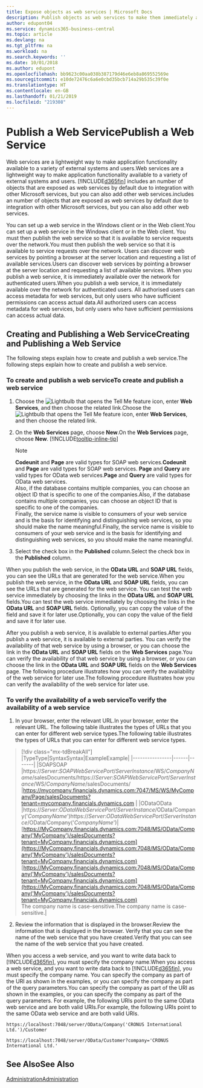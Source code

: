```yaml
---
title: Expose objects as web services | Microsoft Docs
description: Publish objects as web services to make them immediately available on the network.
author: edupont04
ms.service: dynamics365-business-central
ms.topic: article
ms.devlang: na
ms.tgt_pltfrm: na
ms.workload: na
ms.search.keywords: ''
ms.date: 10/01/2018
ms.author: edupont
ms.openlocfilehash: bb9623c00aa038b387179d46e6eb8a869552569e
ms.sourcegitcommit: e10de72476c6a6e0cbd35bcb714a29b535c39f0e
ms.translationtype: HT
ms.contentlocale: en-GB
ms.lasthandoff: 01/21/2019
ms.locfileid: "219308"
---
```

# <a name="publish-a-web-service"></a><span data-ttu-id="02209-103">Publish a Web Service</span><span class="sxs-lookup"><span data-stu-id="02209-103">Publish a Web Service</span></span>

<span data-ttu-id="02209-104">Web services are a lightweight way to make application functionality available to a variety of external systems and users.</span><span class="sxs-lookup"><span data-stu-id="02209-104">Web services are a lightweight way to make application functionality available to a variety of external systems and users.</span></span> [!INCLUDE[d365fin](includes/d365fin_md.md)] <span data-ttu-id="02209-105">includes an number of objects that are exposed as web services by default due to integration with other Microsoft services, but you can also add other web services.</span><span class="sxs-lookup"><span data-stu-id="02209-105">includes an number of objects that are exposed as web services by default due to integration with other Microsoft services, but you can also add other web services.</span></span>  

<span data-ttu-id="02209-106">You can set up a web service in the Windows client or in the Web client.</span><span class="sxs-lookup"><span data-stu-id="02209-106">You can set up a web service in the Windows client or in the Web client.</span></span> <span data-ttu-id="02209-107">You must then publish the web service so that it is available to service requests over the network.</span><span class="sxs-lookup"><span data-stu-id="02209-107">You must then publish the web service so that it is available to service requests over the network.</span></span> <span data-ttu-id="02209-108">Users can discover web services by pointing a browser at the server location and requesting a list of available services.</span><span class="sxs-lookup"><span data-stu-id="02209-108">Users can discover web services by pointing a browser at the server location and requesting a list of available services.</span></span> <span data-ttu-id="02209-109">When you publish a web service, it is immediately available over the network for authenticated users.</span><span class="sxs-lookup"><span data-stu-id="02209-109">When you publish a web service, it is immediately available over the network for authenticated users.</span></span> <span data-ttu-id="02209-110">All authorised users can access metadata for web services, but only users who have sufficient permissions can access actual data.</span><span class="sxs-lookup"><span data-stu-id="02209-110">All authorized users can access metadata for web services, but only users who have sufficient permissions can access actual data.</span></span>

## <a name="creating-and-publishing-a-web-service"></a><span data-ttu-id="02209-111">Creating and Publishing a Web Service</span><span class="sxs-lookup"><span data-stu-id="02209-111">Creating and Publishing a Web Service</span></span>  
<span data-ttu-id="02209-112">The following steps explain how to create and publish a web service.</span><span class="sxs-lookup"><span data-stu-id="02209-112">The following steps explain how to create and publish a web service.</span></span>  

### <a name="to-create-and-publish-a-web-service"></a><span data-ttu-id="02209-113">To create and publish a web service</span><span class="sxs-lookup"><span data-stu-id="02209-113">To create and publish a web service</span></span>  

1.  <span data-ttu-id="02209-114">Choose the ![Lightbulb that opens the Tell Me feature](media/ui-search/search_small.png "Tell me what you want to do") icon, enter **Web Services**, and then choose the related link.</span><span class="sxs-lookup"><span data-stu-id="02209-114">Choose the ![Lightbulb that opens the Tell Me feature](media/ui-search/search_small.png "Tell me what you want to do") icon, enter **Web Services**, and then choose the related link.</span></span>  
2.  <span data-ttu-id="02209-115">On the **Web Services** page, choose **New**.</span><span class="sxs-lookup"><span data-stu-id="02209-115">On the **Web Services** page, choose **New**.</span></span> [!INCLUDE[tooltip-inline-tip](includes/tooltip-inline-tip_md.md)]  

    > [!NOTE]  
    >  <span data-ttu-id="02209-116">**Codeunit** and **Page** are valid types for SOAP web services.</span><span class="sxs-lookup"><span data-stu-id="02209-116">**Codeunit** and **Page** are valid types for SOAP web services.</span></span> <span data-ttu-id="02209-117">**Page** and **Query** are valid types for OData web services.</span><span class="sxs-lookup"><span data-stu-id="02209-117">**Page** and **Query** are valid types for OData web services.</span></span>  
    <span data-ttu-id="02209-118">Also, if the database contains multiple companies, you can choose an object ID that is specific to one of the companies.</span><span class="sxs-lookup"><span data-stu-id="02209-118">Also, if the database contains multiple companies, you can choose an object ID that is specific to one of the companies.</span></span>  
    <span data-ttu-id="02209-119">Finally, the service name is visible to consumers of your web service and is the basis for identifying and distinguishing web services, so you should make the name meaningful.</span><span class="sxs-lookup"><span data-stu-id="02209-119">Finally, the service name is visible to consumers of your web service and is the basis for identifying and distinguishing web services, so you should make the name meaningful.</span></span>

3.  <span data-ttu-id="02209-120">Select the check box in the **Published** column.</span><span class="sxs-lookup"><span data-stu-id="02209-120">Select the check box in the **Published** column.</span></span>  

<span data-ttu-id="02209-121">When you publish the web service, in the **OData URL** and **SOAP URL** fields, you can see the URLs that are generated for the web service.</span><span class="sxs-lookup"><span data-stu-id="02209-121">When you publish the web service, in the **OData URL** and **SOAP URL** fields, you can see the URLs that are generated for the web service.</span></span> <span data-ttu-id="02209-122">You can test the web service immediately by choosing the links in the **OData URL** and **SOAP URL** fields.</span><span class="sxs-lookup"><span data-stu-id="02209-122">You can test the web service immediately by choosing the links in the **OData URL** and **SOAP URL** fields.</span></span> <span data-ttu-id="02209-123">Optionally, you can copy the value of the field and save it for later use.</span><span class="sxs-lookup"><span data-stu-id="02209-123">Optionally, you can copy the value of the field and save it for later use.</span></span>  

<span data-ttu-id="02209-124">After you publish a web service, it is available to external parties.</span><span class="sxs-lookup"><span data-stu-id="02209-124">After you publish a web service, it is available to external parties.</span></span> <span data-ttu-id="02209-125">You can verify the availability of that web service by using a browser, or you can choose the link in the **OData URL** and **SOAP URL** fields on the **Web Services** page.</span><span class="sxs-lookup"><span data-stu-id="02209-125">You can verify the availability of that web service by using a browser, or you can choose the link in the **OData URL** and **SOAP URL** fields on the **Web Services** page.</span></span> <span data-ttu-id="02209-126">The following procedure illustrates how you can verify the availability of the web service for later use.</span><span class="sxs-lookup"><span data-stu-id="02209-126">The following procedure illustrates how you can verify the availability of the web service for later use.</span></span>  

### <a name="to-verify-the-availability-of-a-web-service"></a><span data-ttu-id="02209-127">To verify the availability of a web service</span><span class="sxs-lookup"><span data-stu-id="02209-127">To verify the availability of a web service</span></span>  

1.  <span data-ttu-id="02209-128">In your browser, enter the relevant URL.</span><span class="sxs-lookup"><span data-stu-id="02209-128">In your browser, enter the relevant URL.</span></span> <span data-ttu-id="02209-129">The following table illustrates the types of URLs that you can enter for different web service types.</span><span class="sxs-lookup"><span data-stu-id="02209-129">The following table illustrates the types of URLs that you can enter for different web service types.</span></span>  
> [!div class="mx-tdBreakAll"]
> |<span data-ttu-id="02209-130">Type</span><span class="sxs-lookup"><span data-stu-id="02209-130">Type</span></span>|<span data-ttu-id="02209-131">Syntax</span><span class="sxs-lookup"><span data-stu-id="02209-131">Syntax</span></span>|<span data-ttu-id="02209-132">Example</span><span class="sxs-lookup"><span data-stu-id="02209-132">Example</span></span>|
> |----------------|------|-------|
> |<span data-ttu-id="02209-133">SOAP</span><span class="sxs-lookup"><span data-stu-id="02209-133">SOAP</span></span> |<span data-ttu-id="02209-134">https://*Server*:*SOAPWebServicePort*/*ServerInstance*/WS/*CompanyName*/salesDocuments/</span><span class="sxs-lookup"><span data-stu-id="02209-134">https://*Server*:*SOAPWebServicePort*/*ServerInstance*/WS/*CompanyName*/salesDocuments/</span></span> |https://mycompany.financials.dynamics.com:7047/MS/WS/MyCompany/Page/salesDocuments?tenant=mycompany.financials.dynamics.com |
> |<span data-ttu-id="02209-135">OData</span><span class="sxs-lookup"><span data-stu-id="02209-135">OData</span></span> |<span data-ttu-id="02209-136">https://*Server*:*ODataWebServicePort*/*ServerInstance*/OData/Company('*CompanyName*')</span><span class="sxs-lookup"><span data-stu-id="02209-136">https://*Server*:*ODataWebServicePort*/*ServerInstance*/OData/Company('*CompanyName*')</span></span>|<span data-ttu-id="02209-137">[https://MyCompany.financials.dynamics.com:7048/MS/OData/Company('MyCompany')/salesDocuments?tenant=MyCompany.financials.dynamics.com](https://MyCompany.financials.dynamics.com:7048/MS/OData/Company('MyCompany')/salesDocuments?tenant=MyCompany.financials.dynamics.com)</span><span class="sxs-lookup"><span data-stu-id="02209-137">[https://MyCompany.financials.dynamics.com:7048/MS/OData/Company('MyCompany')/salesDocuments?tenant=MyCompany.financials.dynamics.com](https://MyCompany.financials.dynamics.com:7048/MS/OData/Company('MyCompany')/salesDocuments?tenant=MyCompany.financials.dynamics.com)</span></span> <br />    <span data-ttu-id="02209-138">The company name is case-sensitive.</span><span class="sxs-lookup"><span data-stu-id="02209-138">The company name is case-sensitive.</span></span>|

2.  <span data-ttu-id="02209-139">Review the information that is displayed in the browser.</span><span class="sxs-lookup"><span data-stu-id="02209-139">Review the information that is displayed in the browser.</span></span> <span data-ttu-id="02209-140">Verify that you can see the name of the web service that you have created.</span><span class="sxs-lookup"><span data-stu-id="02209-140">Verify that you can see the name of the web service that you have created.</span></span>  

<span data-ttu-id="02209-141">When you access a web service, and you want to write data back to [!INCLUDE[d365fin](includes/d365fin_md.md)], you must specify the company name.</span><span class="sxs-lookup"><span data-stu-id="02209-141">When you access a web service, and you want to write data back to [!INCLUDE[d365fin](includes/d365fin_md.md)], you must specify the company name.</span></span> <span data-ttu-id="02209-142">You can specify the company as part of the URI as shown in the examples, or you can specify the company as part of the query parameters.</span><span class="sxs-lookup"><span data-stu-id="02209-142">You can specify the company as part of the URI as shown in the examples, or you can specify the company as part of the query parameters.</span></span> <span data-ttu-id="02209-143">For example, the following URIs point to the same OData web service and are both valid URIs.</span><span class="sxs-lookup"><span data-stu-id="02209-143">For example, the following URIs point to the same OData web service and are both valid URIs.</span></span>  

```  
https://localhost:7048/server/OData/Company('CRONUS International Ltd.')/Customer  
```  

```  
https://localhost:7048/server/OData/Customer?company='CRONUS International Ltd.'  
```  

## <a name="see-also"></a><span data-ttu-id="02209-144">See Also</span><span class="sxs-lookup"><span data-stu-id="02209-144">See Also</span></span>  
[<span data-ttu-id="02209-145">Administration</span><span class="sxs-lookup"><span data-stu-id="02209-145">Administration</span></span>](admin-setup-and-administration.md)  
